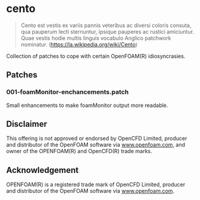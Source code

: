 # cento

> Cento est vestis ex variis pannis veteribus ac diversi coloris consuta,
> qua pauperum lecti sternuntur, ipsique pauperes ac rustici amiciuntur.
> Quae vestis hodie multis linguis vocabulo Anglico patchwork nominatur.
> (https://la.wikipedia.org/wiki/Cento)

Collection of patches to cope with certain OpenFOAM(R) idiosyncrasies.

## Patches

### 001-foamMonitor-enchancements.patch

Small enhancements to make foamMonitor output more readable.

## Disclaimer

This offering is not approved or endorsed by OpenCFD Limited, producer and
distributor of the OpenFOAM software via www.openfoam.com, and owner of the
OPENFOAM(R)  and OpenCFD(R)  trade marks.

## Acknowledgement

OPENFOAM(R)  is a registered trade mark of OpenCFD Limited, producer and
distributor of the OpenFOAM software via www.openfoam.com.
